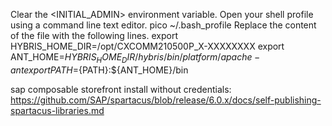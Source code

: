 Clear the <INITIAL_ADMIN> environment variable.
Open your shell profile using a command line text editor.
pico ~/.bash_profile
Replace the content of the file with the following lines.
export HYBRIS_HOME_DIR=/opt/CXCOMM210500P_X-XXXXXXXX
export ANT_HOME=${HYBRIS_HOME_DIR}/hybris/bin/platform/apache-ant
export PATH=${PATH}:${ANT_HOME}/bin


sap composable storefront install without credentials:
https://github.com/SAP/spartacus/blob/release/6.0.x/docs/self-publishing-spartacus-libraries.md
